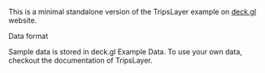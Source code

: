 This is a minimal standalone version of the TripsLayer example
on [deck.gl](http://deck.gl) website.

Data format

Sample data is stored in deck.gl Example Data. To use your own data, checkout the documentation of TripsLayer.
